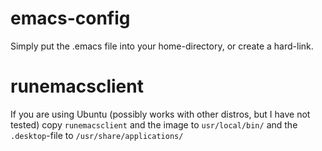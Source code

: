 # emacs-config
Simply put the .emacs file into your home-directory, or create a
hard-link.

# runemacsclient
If you are using Ubuntu (possibly works with other distros, but I have
not tested) copy `runemacsclient` and the image to `usr/local/bin/`
and the `.desktop`-file to `/usr/share/applications/`
